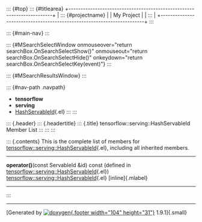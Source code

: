::: {#top}
::: {#titlearea}
+-----------------------------------------------------------------------+
| ::: {#projectname}                                                    |
| My Project                                                            |
| :::                                                                   |
+-----------------------------------------------------------------------+
:::

::: {#main-nav}
:::

::: {#MSearchSelectWindow onmouseover="return searchBox.OnSearchSelectShow()" onmouseout="return searchBox.OnSearchSelectHide()" onkeydown="return searchBox.OnSearchSelectKey(event)"}
:::

::: {#MSearchResultsWindow}
:::

::: {#nav-path .navpath}
-   **tensorflow**
-   **serving**
-   [HashServableId](structtensorflow_1_1serving_1_1HashServableId.html){.el}
:::
:::

::: {.header}
::: {.headertitle}
::: {.title}
tensorflow::serving::HashServableId Member List
:::
:::
:::

::: {.contents}
This is the complete list of members for
[tensorflow::serving::HashServableId](structtensorflow_1_1serving_1_1HashServableId.html){.el},
including all inherited members.

  -------------------------------------------------------------------------------------------------------------------------------------------------------- ------------------------------------------------------------------------------------------------ -------------------
  **operator()**(const ServableId &id) const (defined in [tensorflow::serving::HashServableId](structtensorflow_1_1serving_1_1HashServableId.html){.el})   [tensorflow::serving::HashServableId](structtensorflow_1_1serving_1_1HashServableId.html){.el}   [inline]{.mlabel}
  -------------------------------------------------------------------------------------------------------------------------------------------------------- ------------------------------------------------------------------------------------------------ -------------------
:::

------------------------------------------------------------------------

[Generated by [![doxygen](doxygen.svg){.footer width="104"
height="31"}](https://www.doxygen.org/index.html) 1.9.1]{.small}
